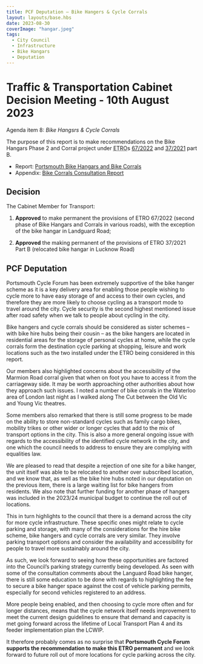 ```yaml
---
title: PCF Deputation – Bike Hangers & Cycle Corrals
layout: layouts/base.hbs
date: 2023-08-30
coverImage: "hangar.jpeg"
tags:
  - City Council
  - Infrastructure
  - Bike Hangars
  - Deputation
---
```


# Traffic & Transportation Cabinet Decision Meeting - 10th August 2023

Agenda item 8: _Bike Hangsrs & Cycle Corrals_

The purpose of this report is to make recommendations on the Bike Hangars Phase 2 and Corral project under <abbr title="Experimental Traffic Regulation Order">ETRO</abbr>s [67/2022](https://www.portsmouth.gov.uk/wp-content/uploads/2022/06/Public_Notice-2.pdf) and [37/2021](https://www.portsmouth.gov.uk/wp-content/uploads/2021/03/ETRO_37_2021_Secure_Cycle_Parking_on_the_carriageway_PN.pdf) part B.

* Report: [Portsmouth Bike Hangars and Bike Corrals](https://democracy.portsmouth.gov.uk/documents/s47194/Bike%20Hangar%20and%20Corrals%202023%20report%20appendices%20A-D.pdf)
* Appendix:  [Bike Corrals Consultation Report](https://democracy.portsmouth.gov.uk/documents/s47195/Appendix%20E%20-%20Bike%20Corrals%20Report.pdf)


## Decision

The Cabinet Member for Transport:

1.    **Approved** to make permanent the provisions of ETRO 67/2022 (second phase of Bike Hangars and Corrals in various roads), with the exception of the bike hangar in Landguard Road;

2.    **Approved** the making permanent of the provisions of ETRO 37/2021 Part B (relocated bike hangar in Lucknow Road)

## PCF Deputation

Portsmouth Cycle Forum has been extremely supportive of the bike hanger scheme as it is a key delivery area for enabling those people wishing to cycle more to have easy storage of and access to their own cycles, and therefore they are more likely to choose cycling as a transport mode to travel around the city. Cycle security is the second highest mentioned issue after road safety when we talk to people about cycling in the city.

Bike hangers and cycle corrals should be considered as sister schemes – with bike hire hubs being their cousin – as the bike hangers are located in residential areas for the storage of personal cycles at home, while the cycle corrals form the destination cycle parking at shopping, leisure and work locations such as the two installed under the ETRO being considered in this report.

Our members also highlighted concerns about the accessibility of the Marmion Road corral given that when on foot you have to access it from the carriageway side.  It may be worth approaching other authorities about how they approach such issues.  I noted a number of bike corrals in the Waterloo area of London last night as I walked along The Cut between the Old Vic and Young Vic theatres.

Some members also remarked that there is still some progress to be made on the ability to store non-standard cycles such as family cargo bikes, mobility trikes or other wider or longer cycles that add to the mix of transport options in the city. This is also a more general ongoing issue with regards to the accessibility of the identified cycle network in the city, and one which the council needs to address to ensure they are complying with equalities law.

We are pleased to read that despite a rejection of one site for a bike hanger, the unit itself was able to be relocated to another over subscribed location, and we know that, as well as the bike hire hubs noted in our deputation on the previous item, there is a large waiting list for bike hangers from residents. We also note that further funding for another phase of hangers was included in the 2023/24 municipal budget to continue the roll out of locations.

This in turn highlights to the council that there is a demand across the city for more cycle infrastructure.  These specific ones might relate to cycle parking and storage,  with many of the considerations for the hire bike scheme, bike hangers and cycle corrals are very similar.  They involve parking transport options and consider the availability and accessibility for people to travel more sustainably around the city. 

As such, we look forward to seeing how these opportunities are factored into the Council’s parking strategy currently being developed. As seen with some of the consultation comments about the Languard Road bike hanger, there is still some education to be done with regards to highlighting the fee to secure a bike hanger space against the cost of vehicle parking permits, especially for second vehicles registered to an address.

More people being enabled, and then choosing to cycle more often and for longer distances, means that the cycle network itself needs improvement to meet the current design guidelines to ensure that demand and capacity is met going forward across the lifetime of Local Transport Plan 4 and its feeder implementation plan the LCWIP.

It therefore probably comes as no surprise that **Portsmouth Cycle Forum supports the recommendation to make this ETRO permanent** and we look forward to future roll out of more locations for cycle parking across the city.
